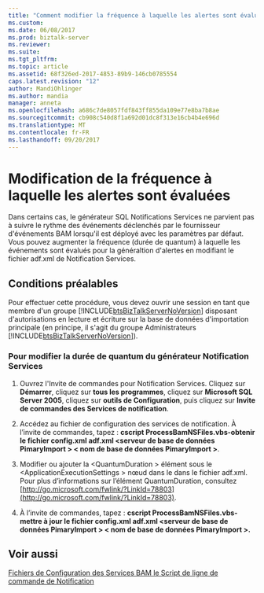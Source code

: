```yaml
---
title: "Comment modifier la fréquence à laquelle les alertes sont évaluées | Documents Microsoft"
ms.custom: 
ms.date: 06/08/2017
ms.prod: biztalk-server
ms.reviewer: 
ms.suite: 
ms.tgt_pltfrm: 
ms.topic: article
ms.assetid: 68f326ed-2017-4853-89b9-146cb0785554
caps.latest.revision: "12"
author: MandiOhlinger
ms.author: mandia
manager: anneta
ms.openlocfilehash: a686c7de8057fdf843ff855da109e77e8ba7b8ae
ms.sourcegitcommit: cb908c540d8f1a692d01dc8f313e16cb4b4e696d
ms.translationtype: MT
ms.contentlocale: fr-FR
ms.lasthandoff: 09/20/2017
---
```

# <a name="how-to-change-the-frequency-with-which-alerts-are-evaluated"></a>Modification de la fréquence à laquelle les alertes sont évaluées
Dans certains cas, le générateur SQL Notifications Services ne parvient pas à suivre le rythme des événements déclenchés par le fournisseur d'événements BAM lorsqu'il est déployé avec les paramètres par défaut. Vous pouvez augmenter la fréquence (durée de quantum) à laquelle les événements sont évalués pour la généraltion d'alertes en modifiant le fichier adf.xml de Notification Services.  
  
## <a name="prerequisites"></a>Conditions préalables  
 Pour effectuer cette procédure, vous devez ouvrir une session en tant que membre d'un groupe [!INCLUDE[btsBizTalkServerNoVersion](../includes/btsbiztalkservernoversion-md.md)] disposant d'autorisations en lecture et écriture sur la base de données d'importation principale (en principe, il s'agit du groupe Administrateurs [!INCLUDE[btsBizTalkServerNoVersion](../includes/btsbiztalkservernoversion-md.md)]).  
  
### <a name="to-modify-the-notification-services-generator-quantum-duration"></a>Pour modifier la durée de quantum du générateur Notification Services  
  
1.  Ouvrez l'Invite de commandes pour Notification Services. Cliquez sur **Démarrer**, cliquez sur **tous les programmes**, cliquez sur **Microsoft SQL Server 2005**, cliquez sur **outils de Configuration**, puis cliquez sur **Invite de commandes des Services de notification**.  
  
2.  Accédez au fichier de configuration des services de notification. À l’invite de commandes, tapez : **cscript ProcessBamNSFiles.vbs-obtenir le fichier config.xml adf.xml \<serveur de base de données PimaryImport > \< nom de base de données PimaryImport >**.  
  
3.  Modifier ou ajouter la \<QuantumDuration > élément sous le \<ApplicationExecutionSettings > nœud dans le dans le fichier adf.xml. Pour plus d’informations sur l’élément QuantumDuration, consultez [http://go.microsoft.com/fwlink/?LinkId=78803](http://go.microsoft.com/fwlink/?LinkId=78803).  
  
4.  À l’invite de commandes, tapez : **cscript ProcessBamNSFiles.vbs-mettre à jour le fichier config.xml adf.xml \<serveur de base de données PimaryImport > \< nom de base de données PimaryImport >.**  
  
## <a name="see-also"></a>Voir aussi  
 [Fichiers de Configuration des Services BAM le Script de ligne de commande de Notification](../core/bam-command-line-script-for-notification-services-configuration-files.md)